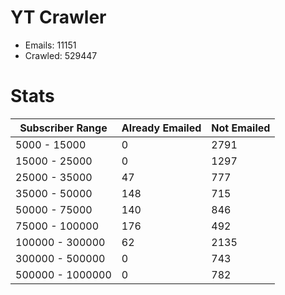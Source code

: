 # YT Crawler
- Emails: 11151
- Crawled: 529447

# Stats
| Subscriber Range  | Already Emailed | Not Emailed |
|-------|-------|-------|
| 5000 - 15000 | 0 | 2791 |
| 15000 - 25000 | 0 | 1297 |
| 25000 - 35000 | 47 | 777 |
| 35000 - 50000 | 148 | 715 |
| 50000 - 75000 | 140 | 846 |
| 75000 - 100000 | 176 | 492 |
| 100000 - 300000 | 62 | 2135 |
| 300000 - 500000 | 0 | 743 |
| 500000 - 1000000 | 0 | 782 |
